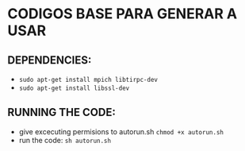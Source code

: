 # CODIGOS BASE PARA GENERAR A USAR
## DEPENDENCIES:
- `sudo apt-get install mpich libtirpc-dev`
- `sudo apt-get install libssl-dev`
## RUNNING THE CODE:
- give excecuting permisions to autorun.sh `chmod +x autorun.sh`
- run the code: `sh autorun.sh`
